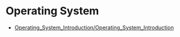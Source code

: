 # Operating System
* [Operating_System_Introduction/Operating_System_Introduction](Operating_System_Introduction/Operating_System_Introduction)
